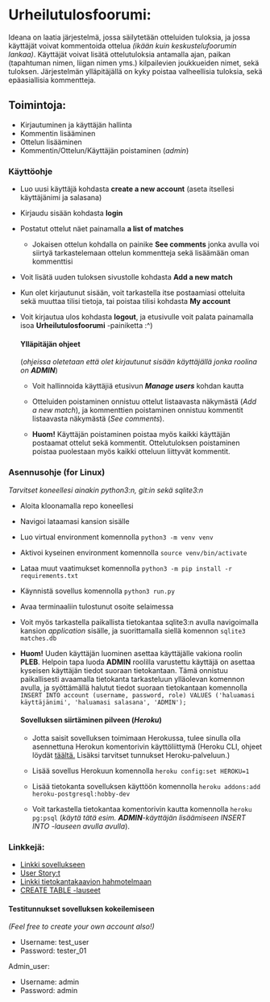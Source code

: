 # Urheilutulosfoorumi: #
Ideana on laatia järjestelmä, jossa säilytetään otteluiden tuloksia, ja jossa käyttäjät voivat
kommentoida ottelua *(ikään kuin keskustelufoorumin lankaa)*. Käyttäjät voivat lisätä ottelutuloksia
antamalla ajan, paikan (tapahtuman nimen, liigan nimen yms.) kilpailevien joukkueiden nimet, sekä tuloksen. Järjestelmän ylläpitäjällä on kyky poistaa valheellisia tuloksia, sekä epäasiallisia kommentteja.

## Toimintoja: ##
* Kirjautuminen ja käyttäjän hallinta
* Kommentin lisääminen
* Ottelun lisääminen
* Kommentin/Ottelun/Käyttäjän poistaminen (*admin*)

### Käyttöohje ###
* Luo uusi käyttäjä kohdasta **create a new account** (aseta itsellesi käyttäjänimi ja salasana)

* Kirjaudu sisään kohdasta **login**

* Postatut ottelut näet painamalla **a list of matches**
  * Jokaisen ottelun kohdalla on painike **See comments** jonka avulla voi siirtyä tarkastelemaan ottelun kommentteja sekä lisäämään oman kommenttisi

* Voit lisätä uuden tuloksen sivustolle kohdasta **Add a new match**
  
* Kun olet kirjautunut sisään, voit tarkastella itse postaamiasi otteluita sekä muuttaa tilisi tietoja, tai poistaa tilisi kohdasta **My account**

* Voit kirjautua ulos kohdasta **logout**, ja etusivulle voit palata painamalla isoa **Urheilutulosfoorumi** -painiketta :^)

    #### Ylläpitäjän ohjeet ####
    (*ohjeissa oletetaan että olet kirjautunut sisään käyttäjällä jonka roolina on **ADMIN***)
    * Voit hallinnoida käyttäjiä etusivun ***Manage users*** kohdan kautta
    
    * Otteluiden poistaminen onnistuu ottelut listaavasta näkymästä (*Add a new match*), ja kommenttien poistaminen onnistuu kommentit listaavasta näkymästä (*See comments*).
    * **Huom!** Käyttäjän poistaminen poistaa myös kaikki käyttäjän postaamat ottelut sekä kommentit. Ottelutuloksen poistaminen poistaa puolestaan myös kaikki otteluun liittyvät kommentit. 

### Asennusohje (for Linux) ###
*Tarvitset koneellesi ainakin python3:n, git:in sekä sqlite3:n*
* Aloita kloonamalla repo koneellesi
* Navigoi lataamasi kansion sisälle
* Luo virtual environment komennolla `python3 -m venv venv`
* Aktivoi kyseinen environment komennolla `source venv/bin/activate`
* Lataa muut vaatimukset komennolla `python3 -m pip install -r requirements.txt`
* Käynnistä sovellus komennolla `python3 run.py`
* Avaa terminaaliin tulostunut osoite selaimessa
* Voit myös tarkastella paikallista tietokantaa sqlite3:n avulla navigoimalla kansion *application* sisälle, ja suorittamalla siellä komennon `sqlite3 matches.db`

* **Huom!** Uuden käyttäjän luominen asettaa käyttäjälle vakiona roolin **PLEB**. Helpoin tapa luoda **ADMIN** roolilla varustettu käyttäjä on asettaa kyseisen käyttäjän tiedot suoraan tietokantaan. Tämä onnistuu paikallisesti avaamalla tietokanta tarkasteluun ylläolevan komennon avulla, ja syöttämällä halutut tiedot suoraan tietokantaan komennolla `INSERT INTO account (username, password, role) VALUES ('haluamasi käyttäjänimi', 'haluamasi salasana', 'ADMIN');`

    #### Sovelluksen siirtäminen pilveen (*Heroku*) ####
    * Jotta saisit sovelluksen toimimaan Herokussa, tulee sinulla olla asennettuna Herokun komentorivin käyttöliittymä (Heroku CLI, ohjeet löydät [täältä.](https://devcenter.heroku.com/articles/heroku-cli) Lisäksi tarvitset tunnukset Heroku-palveluun.)
    
    * Lisää sovellus Herokuun komennolla `heroku config:set HEROKU=1`
    
    * Lisää tietokanta sovelluksen käyttöön komennolla `heroku addons:add heroku-postgresql:hobby-dev`
    
    * Voit tarkastella tietokantaa komentorivin kautta komennolla `heroku pg:psql` (*käytä tätä esim. **ADMIN**-käyttäjän lisäämiseen INSERT INTO -lauseen avulla avulla*).

### Linkkejä: ###
* [Linkki sovellukseen](https://urheilutulosfoorumi.herokuapp.com/ "urheilutulosfoorumi")
* [User Story:t](https://github.com/AlaNeponen/Urheilutulosfoorumi/blob/master/documentation/UserStories.md)
* [Linkki tietokantakaavion hahmotelmaan](https://github.com/AlaNeponen/Urheilutulosfoorumi/blob/master/documentation/tietokantakaavio.md)
* [CREATE TABLE -lauseet](https://github.com/AlaNeponen/Urheilutulosfoorumi/blob/master/documentation/create.md)

#### Testitunnukset sovelluksen kokeilemiseen ####
*(Feel free to create your own account also!)*

* Username: test_user
* Password: tester_01

Admin_user: 
  * Username: admin
  * Password: admin
